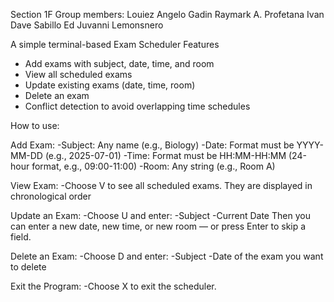 Section 1F
Group members:
Louiez Angelo Gadin
Raymark A. Profetana
Ivan Dave Sabillo
Ed Juvanni Lemonsnero

A simple terminal-based Exam Scheduler
Features

- Add exams with subject, date, time, and room
- View all scheduled exams
- Update existing exams (date, time, room)
- Delete an exam
- Conflict detection to avoid overlapping time schedules

How to use:

Add Exam:
-Subject: Any name (e.g., Biology)
-Date: Format must be YYYY-MM-DD (e.g., 2025-07-01)
-Time: Format must be HH:MM-HH:MM (24-hour format, e.g., 09:00-11:00)
-Room: Any string (e.g., Room A)

View Exam:
-Choose V to see all scheduled exams. They are displayed in chronological order

Update an Exam:
-Choose U and enter:
-Subject
-Current Date
Then you can enter a new date, new time, or new room — or press Enter to skip a field.

Delete an Exam:
-Choose D and enter:
-Subject
-Date of the exam you want to delete

Exit the Program:
-Choose X to exit the scheduler.